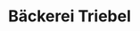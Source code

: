 ---
title: "Bäckerei Triebel"
url: /nordhausen/baeckerei-triebel-gerhart-hauptmann-strasse/
shop: Bäckerei
---